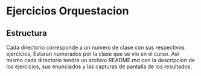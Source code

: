 # Ejercicios Orquestacion

## Estructura

Cada directorio corresponde a un numero de clase con sus respectivos ejercicios, Estaran numerados por la clase que se vio en el curso.
Asi mismo cada directorio tendra un archivo README.md con la descripcion de los ejercicios, sus enunciados y las capturas de pantalla de los resultados.
